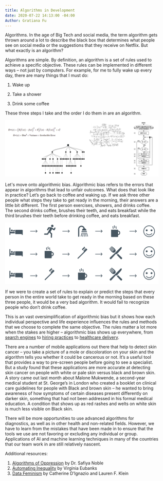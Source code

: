 ```yaml
---
title: Algorithms in Development
date: 2020-07-22 14:13:00 -04:00
Author: Gratiana Fu
---
```


Algorithms. In the age of Big Tech and social media, the term algorithm gets thrown around a lot to describe the black box that determines what people see on social media or the suggestions that they receive on Netflix. But what exactly is an algorithm?

<!--more-->

Algorithms are simple. By definition, an algorithm is a set of rules used to achieve a specific objective. These rules can be implemented in different ways – not just by computers. For example, for me to fully wake up every day, there are many things that I must do:

1. Wake up

2. Take a shower

3. Drink some coffee

These three steps I take and the order I do them in are an algorithm.

![algorithms.PNG](/uploads/algorithms.PNG)

Let's move onto algorithmic bias. Algorithmic bias refers to the errors that appear in algorithms that lead to unfair outcomes. What does that look like in practice? Let’s go back to coffee and waking up. If we ask three other people what steps they take to get ready in the morning, their answers are a little bit different. The first person exercises, showers, and drinks coffee. The second drinks coffee, brushes their teeth, and eats breakfast while the third brushes their teeth before drinking coffee, and eats breakfast.

![icons.PNG](/uploads/icons.PNG)

If we were to create a set of rules to explain or predict the steps that every person in the entire world take to get ready in the morning based on these three people, it would be a very bad algorithm. It would fail to recognize people who don’t drink coffee.

This is an vast oversimplification of algorithmic bias but it shows how each individual perspective and life experience influences the rules and methods that we choose to complete the same objective. The rules matter a lot more when the stakes are higher – algorithmic bias shows up everywhere, from [search engines](https://time.com/5318918/search-results-engine-google-bias-trusted-sources/) to [hiring practices](https://resources.workable.com/stories-and-insights/unconscious-bias-in-recruitment) to [healthcare delivery](https://news.uchicago.edu/story/health-care-prediction-algorithm-biased-against-black-patients-study-finds).

There are a number of mobile applications out there that help to detect skin cancer – you take a picture of a mole or discoloration on your skin and the algorithm tells you whether it could be cancerous or not. It’s a useful tool that provides a way to pre-screen people before going to see a specialist. But a study found that these applications are more accurate at detecting skin cancer on people with white or pale skin versus black and brown skin. A story came out last month about Malone Mukwende, a second-year medical student at St. George’s in London who created a booklet on clinical care guidelines for people with Black and brown skin – he wanted to bring awareness of how symptoms of certain diseases present differently on darker skin, something that had not been addressed in his formal medical education. A condition that shows up as red rashes and welts on white skin is much less visible on Black skin.

There will be more opportunities to use advanced algorithms for diagnostics, as well as in other health and non-related fields. However, we have to learn from the mistakes that have been made in to ensure that the tools we use are not favoring or excluding any individual or group. Applications of AI and machine learning techniques in many of the countries that our team work in are still relatively nascent.

Additional resources:
1. [Algorithms of Oppression](https://nyupress.org/9781479837243/algorithms-of-oppression/) by Dr. Safiya Noble
2. [Automating Inequality](https://us.macmillan.com/books/9781250074317) by Virginia Eubanks
3. [Data Feminism](https://data-feminism.mitpress.mit.edu/) by Catherine D’Ignazio and Lauren F. Klein